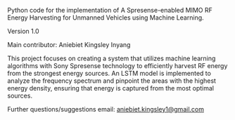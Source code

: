 Python code for the implementation of A Spresense-enabled MIMO RF Energy Harvesting for Unmanned Vehicles using Machine Learning.

Version 1.0

Main contributor: Aniebiet Kingsley Inyang



This project focuses on creating a system that utilizes machine learning algorithms with Sony Spresense technology to efficiently harvest RF energy from the strongest energy sources. An LSTM model is implemented to analyze the frequency spectrum and pinpoint the areas with the highest energy density, ensuring that energy is captured from the most optimal sources.


Further questions/suggestions email: aniebiet.kingsley1@gmail.com
